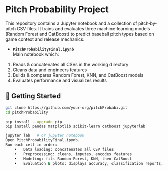 # Pitch Probability Project

This repository contains a Jupyter notebook and a collection of pitch‐by‐pitch CSV files. It trains and evaluates three machine‐learning models (Random Forest and CatBoost) to predict baseball pitch types based on game context and release mechanics.
- **`PitchProbabilityFinal.ipynb`**  
Main notebook which:
1. Reads & concatenates all CSVs in the working directory  
2. Cleans data and engineers features  
3. Builds & compares Random Forest, KNN, and CatBoost models  
4. Evaluates performance and visualizes results

## 🚀 Getting Started

```bash
git clone https://github.com/your-org/pitchProbabi.git
cd pitchProbability

pip install --upgrade pip
pip install pandas matplotlib scikit-learn catboost jupyterlab

jupyter lab   # or jupyter notebook
Open PitchProbabilityFinal.ipynb.
Run each cell in order:
	•	Data loading: concatenates all CSV files
	•	Preprocessing: cleans, imputes, encodes features
	•	Modeling: fits Random Forest, KNN, then CatBoost
	•	Evaluation & plots: displays accuracy, classification reports, and charts
